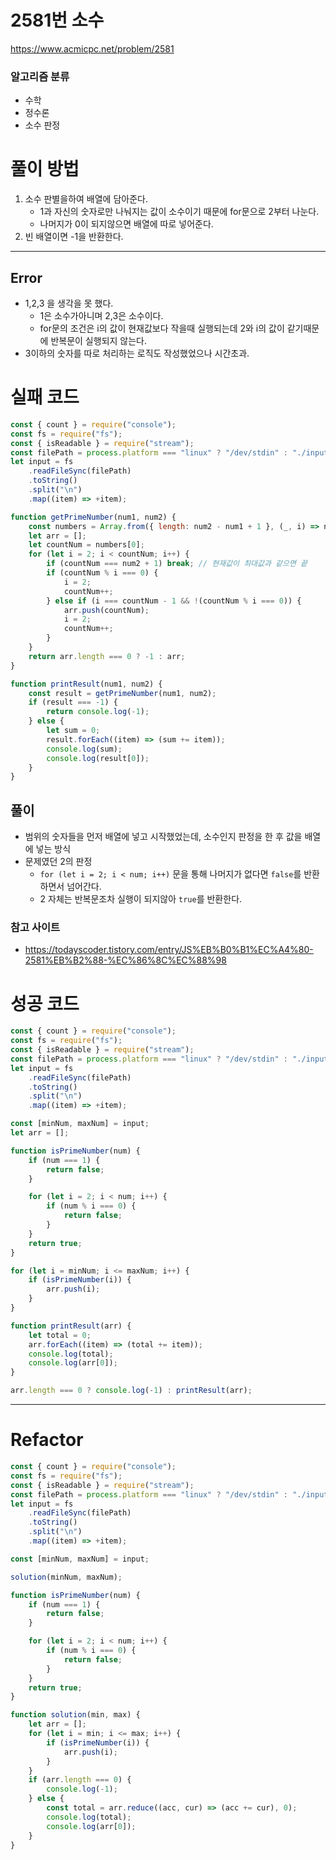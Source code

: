 # 2581번 소수

https://www.acmicpc.net/problem/2581

### 알고리즘 분류

-   수학
-   정수론
-   소수 판정

# 풀이 방법

1. 소수 판별을하여 배열에 담아준다.
    - 1과 자신의 숫자로만 나눠지는 값이 소수이기 때문에 for문으로 2부터 나눈다.
    - 나머지가 0이 되지않으면 배열에 따로 넣어준다.
2. 빈 배열이면 -1을 반환한다.

---

## Error

-   1,2,3 을 생각을 못 했다.
    -   1은 소수가아니며 2,3은 소수이다.
    -   for문의 조건은 i의 값이 현재값보다 작을때 실행되는데 2와 i의 값이 같기때문에 반복문이 실행되지 않는다.
-   3이하의 숫자를 따로 처리하는 로직도 작성했었으나 시간초과.

# 실패 코드

```javascript
const { count } = require("console");
const fs = require("fs");
const { isReadable } = require("stream");
const filePath = process.platform === "linux" ? "/dev/stdin" : "./input.txt";
let input = fs
    .readFileSync(filePath)
    .toString()
    .split("\n")
    .map((item) => +item);

function getPrimeNumber(num1, num2) {
    const numbers = Array.from({ length: num2 - num1 + 1 }, (_, i) => num1 + i);
    let arr = [];
    let countNum = numbers[0];
    for (let i = 2; i < countNum; i++) {
        if (countNum === num2 + 1) break; // 현재값이 최대값과 같으면 끝
        if (countNum % i === 0) {
            i = 2;
            countNum++;
        } else if (i === countNum - 1 && !(countNum % i === 0)) {
            arr.push(countNum);
            i = 2;
            countNum++;
        }
    }
    return arr.length === 0 ? -1 : arr;
}

function printResult(num1, num2) {
    const result = getPrimeNumber(num1, num2);
    if (result === -1) {
        return console.log(-1);
    } else {
        let sum = 0;
        result.forEach((item) => (sum += item));
        console.log(sum);
        console.log(result[0]);
    }
}
```

## 풀이

-   범위의 숫자들을 먼저 배열에 넣고 시작했었는데, 소수인지 판정을 한 후 값을 배열에 넣는 방식
-   문제였던 2의 판정
    -   `for (let i = 2; i < num; i++)` 문을 통해 나머지가 없다면 `false`를 반환하면서 넘어간다.
    -   2 자체는 반복문조차 실행이 되지않아 `true`를 반환한다.

### 참고 사이트

-   https://todayscoder.tistory.com/entry/JS%EB%B0%B1%EC%A4%80-2581%EB%B2%88-%EC%86%8C%EC%88%98

# 성공 코드

```javascript
const { count } = require("console");
const fs = require("fs");
const { isReadable } = require("stream");
const filePath = process.platform === "linux" ? "/dev/stdin" : "./input.txt";
let input = fs
    .readFileSync(filePath)
    .toString()
    .split("\n")
    .map((item) => +item);

const [minNum, maxNum] = input;
let arr = [];

function isPrimeNumber(num) {
    if (num === 1) {
        return false;
    }

    for (let i = 2; i < num; i++) {
        if (num % i === 0) {
            return false;
        }
    }
    return true;
}

for (let i = minNum; i <= maxNum; i++) {
    if (isPrimeNumber(i)) {
        arr.push(i);
    }
}

function printResult(arr) {
    let total = 0;
    arr.forEach((item) => (total += item));
    console.log(total);
    console.log(arr[0]);
}

arr.length === 0 ? console.log(-1) : printResult(arr);
```

---

# Refactor

```javascript
const { count } = require("console");
const fs = require("fs");
const { isReadable } = require("stream");
const filePath = process.platform === "linux" ? "/dev/stdin" : "./input.txt";
let input = fs
    .readFileSync(filePath)
    .toString()
    .split("\n")
    .map((item) => +item);

const [minNum, maxNum] = input;

solution(minNum, maxNum);

function isPrimeNumber(num) {
    if (num === 1) {
        return false;
    }

    for (let i = 2; i < num; i++) {
        if (num % i === 0) {
            return false;
        }
    }
    return true;
}

function solution(min, max) {
    let arr = [];
    for (let i = min; i <= max; i++) {
        if (isPrimeNumber(i)) {
            arr.push(i);
        }
    }
    if (arr.length === 0) {
        console.log(-1);
    } else {
        const total = arr.reduce((acc, cur) => (acc += cur), 0);
        console.log(total);
        console.log(arr[0]);
    }
}
```
